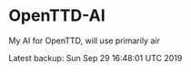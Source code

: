 # OpenTTD-AI
My AI for OpenTTD, will use primarily air

Latest backup: Sun Sep 29 16:48:01 UTC 2019
